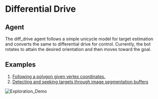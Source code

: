 # Differential Drive

## Agent
The diff_drive agent follows a simple unicycle model for target estimation and converts the same to differential drive for control. Currently, the bot rotates to attain the desired orientation and then moves toward the goal.

## Examples

1. [Following a polygon given vertex coordinates.](../base_control.py)
2. [Detecting and seeking targets through image segmentation buffers](../base_explore.py)

![Exploration_Demo](demos/exploration.gif)
